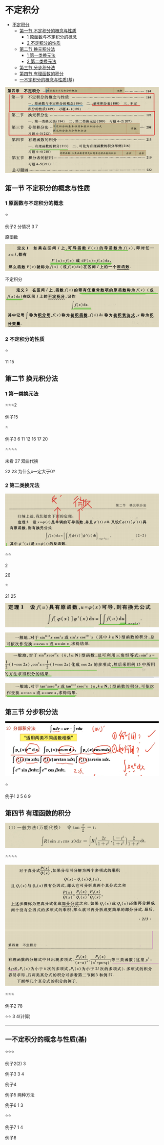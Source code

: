 # 不定积分

- [不定积分](#不定积分)
  - [第一节 不定积分的概念与性质](#第一节-不定积分的概念与性质)
    - [1 原函数与不定积分的概念](#1-原函数与不定积分的概念)
    - [2 不定积分的性质](#2-不定积分的性质)
  - [第二节 换元积分法](#第二节-换元积分法)
    - [1 第一类换元法](#1-第一类换元法)
    - [2 第二类换元法](#2-第二类换元法)
  - [第三节 分步积分法](#第三节-分步积分法)
  - [第四节 有理函数的积分](#第四节-有理函数的积分)
  - [一不定积分的概念与性质(基)](#一不定积分的概念与性质基)

![20220323213632](https://raw.githubusercontent.com/Logible/Image/main/note_image/20220323213632.png)

## 第一节 不定积分的概念与性质

### 1 原函数与不定积分的概念

⭐

例子2 分情况 3 7

原函数

![20220323220546](https://raw.githubusercontent.com/Logible/Image/main/note_image/20220323220546.png)

不定积分

![20220323221934](https://raw.githubusercontent.com/Logible/Image/main/note_image/20220323221934.png)

### 2 不定积分的性质

⭐

11 15

## 第二节 换元积分法

### 1 第一类换元法

⭐⭐⭐2

例子15

⭐

例子3 6 11 12 16 17 20

⭐⭐⭐⭐

未看 27 双曲代换

22 23 为什么x一定大于0?

### 2 第二类换元法

![20220327103947](https://raw.githubusercontent.com/Logible/Image/main/note_image/20220327103947.png)

⭐⭐

2

26

⭐

21 25

![20220324204452](https://raw.githubusercontent.com/Logible/Image/main/note_image/20220324204452.png)

![20220324215539](https://raw.githubusercontent.com/Logible/Image/main/note_image/20220324215539.png)

![20220324215525](https://raw.githubusercontent.com/Logible/Image/main/note_image/20220324215525.png)

![20220325161159](https://raw.githubusercontent.com/Logible/Image/main/note_image/20220325161159.png)

## 第三节 分步积分法

![20220326230001](https://raw.githubusercontent.com/Logible/Image/main/note_image/20220326230001.png)

⭐

例子1 2 5 6 9

## 第四节 有理函数的积分

![20220327162223](https://raw.githubusercontent.com/Logible/Image/main/note_image/20220327162223.png)

⭐⭐⭐⭐

![20220327115338](https://raw.githubusercontent.com/Logible/Image/main/note_image/20220327115338.png)

⭐⭐⭐

例子2 78

⭐⭐ 3 4(计算)

---

## 一不定积分的概念与性质(基)

⭐⭐⭐

例子2(2) 3

例子3 3 4

例子4

例子5 两种方法

例子6 1 3

⭐⭐

例子7 1 4

例子8

